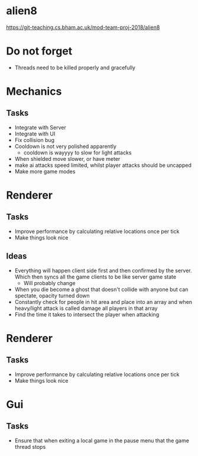 # alien8

https://git-teaching.cs.bham.ac.uk/mod-team-proj-2018/alien8

# Do not forget
- Threads need to be killed properly and gracefully 

# Mechanics
## Tasks
- Integrate with Server
- Integrate with UI
- Fix collision bug
- Cooldown is not very polished apparently
  - cooldown is wayyyy to slow for light attacks
- When shielded move slower, or have meter
- make ai attacks speed limited, whilst player attacks should be uncapped
- Make more game modes


# Renderer
## Tasks
- Improve performance by calculating relative locations once per tick
- Make things look nice
## Ideas
- Everything will happen client side first and then confirmed by the server. Which then syncs all the game clients to be like server game state
    - Will probably change
- When you die become a ghost that doesn't collide with anyone but can spectate, opacity turned down
- Constantly check for people in hit area and place into an array and when heavy/light attack is called damage all players in that array
- Find the time it takes to intersect the player when attacking
# Renderer
## Tasks
- Improve performance by calculating relative locations once per tick
- Make things look nice


# Gui
## Tasks
- Ensure that when exiting a local game in the pause menu that the game thread stops




